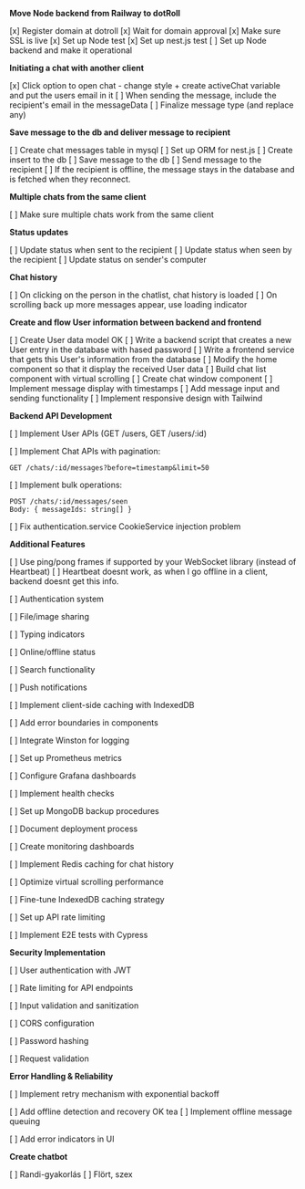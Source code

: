 **Move Node backend from Railway to dotRoll**

[x] Register domain at dotroll
[x] Wait for domain approval
[x] Make sure SSL is live
[x] Set up Node test
[x] Set up nest.js test
[ ] Set up Node backend and make it operational

**Initiating a chat with another client**

[x] Click option to open chat - change style + create activeChat variable and put the users email in it
[ ] When sending the message, include the recipient's email in the messageData
[ ] Finalize message type (and replace any)

**Save message to the db and deliver message to recipient**

[ ] Create chat messages table in mysql
[ ] Set up ORM for nest.js
[ ] Create insert to the db
[ ] Save message to the db
[ ] Send message to the recipient
[ ] If the recipient is offline, the message stays in the database and is fetched when they reconnect.

**Multiple chats from the same client**

[ ] Make sure multiple chats work from the same client

**Status updates**

[ ] Update status when sent to the recipient
[ ] Update status when seen by the recipient
[ ] Update status on sender's computer

**Chat history**

[ ] On clicking on the person in the chatlist, chat history is loaded
[ ] On scrolling back up more messages appear, use loading indicator

**Create and flow User information between backend and frontend**

[ ] Create User data model OK
[ ] Write a backend script that creates a new User entry in the database with hased password
[ ] Write a frontend service that gets this User's information from the database
[ ] Modify the home component so that it display the received User data
[ ] Build chat list component with virtual scrolling
[ ] Create chat window component
[ ] Implement message display with timestamps
[ ] Add message input and sending functionality
[ ] Implement responsive design with Tailwind

**Backend API Development**

[ ] Implement User APIs (GET /users, GET /users/:id)

[ ] Implement Chat APIs with pagination:

```
GET /chats/:id/messages?before=timestamp&limit=50
```

[ ] Implement bulk operations:

```
POST /chats/:id/messages/seen
Body: { messageIds: string[] }
```

[ ] Fix authentication.service CookieService injection problem

**Additional Features**

[ ] Use ping/pong frames if supported by your WebSocket library (instead of Heartbeat)
[ ] Heartbeat doesnt work, as when I go offline in a client, backend doesnt get this info.

[ ] Authentication system

[ ] File/image sharing

[ ] Typing indicators

[ ] Online/offline status

[ ] Search functionality

[ ] Push notifications

[ ] Implement client-side caching with IndexedDB

[ ] Add error boundaries in components

[ ] Integrate Winston for logging

[ ] Set up Prometheus metrics

[ ] Configure Grafana dashboards

[ ] Implement health checks

[ ] Set up MongoDB backup procedures

[ ] Document deployment process

[ ] Create monitoring dashboards

[ ] Implement Redis caching for chat history

[ ] Optimize virtual scrolling performance

[ ] Fine-tune IndexedDB caching strategy

[ ] Set up API rate limiting

[ ] Implement E2E tests with Cypress

**Security Implementation**

[ ] User authentication with JWT

[ ] Rate limiting for API endpoints

[ ] Input validation and sanitization

[ ] CORS configuration

[ ] Password hashing

[ ] Request validation

**Error Handling & Reliability**

[ ] Implement retry mechanism with exponential backoff

[ ] Add offline detection and recovery
 OK tea
[ ] Implement offline message queuing

[ ] Add error indicators in UI

**Create chatbot**

[ ] Randi-gyakorlás
[ ] Flört, szex

